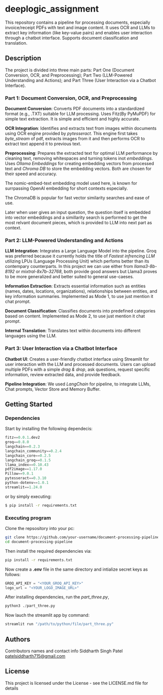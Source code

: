 # deeplogic_assignment
This repository contains a pipeline for processing documents, especially invoice/receipt PDFs with text and image content. It uses OCR and LLMs to extract key information (like key-value pairs) and enables user interaction through a chatbot interface. Supports document classification and translation.

## Description

The project is divided into three main parts: Part One (Document Conversion, OCR, and Preprocessing); Part Two (LLM-Powered Understanding and Actions); and Part Three (User Interaction via a Chatbot Interface).

### Part 1: Document Conversion, OCR, and Preprocessing

**Document Conversion**: Converts PDF documents into a standardized format (e.g., .TXT) suitable for LLM processing. Uses Fitz(By PyMuPDF) for simple text extraction. It is simple and efficient and highly accurate.

**OCR Integration**: Identifies and extracts text from images within documents using OCR engine provided by *pytesseract*. This engine first takes _byte_stream_ of pdf, extracts images from it and then performs OCR to extract text append it to previous text.

**Preprocessing**: Prepares the extracted text for optimal LLM performance by cleaning text, removing whitespaces  and turning tokens inot _embeddings_. Uses *Ollama Embeddings* for creating embedding vectors from processed text and *Chroma DB* to store the embedding vectors. Both are chosen for their speed and accuracy. 
  
  The nomic-embed-text embedding model used here, is known for surrpassing OpenAI embedding for short contexts especially.
  
  The ChromaDB is popular for fast vector similarity searches and ease of use. 
  
  Later when user gives an input question, the question itself is embedded into vector embeddings and a simillarity search is performed to get the most relvant document pieces, which is provided to LLM into next part as context.

### Part 2: LLM-Powered Understanding and Actions

**LLM Integration**: Integrates a Large Language Model into the pipeline. Groq was preferred because it currently holds the title of _Fastest infrencing LLM_ utilizing LPUs (Language Processing Unit) which perfoms better than its contempary counterparts. In this project we can use either from _llama3-8b-8192_ or _mixtral-8x7b-32768_, both provide good answers but Llama3 proves to be more generalized and better suited to general use-caeses.

**Information Extraction**: Extracts essential information such as entities (names, dates, locations, organizations), relationships between entities, and key information summaries. Implemented as Mode 1, to use just mention it chat prompt.

**Document Classification**: Classifies documents into predefined categories based on content. Implemented as Mode 2, to use just mention it chat prompt.

**Internal Translation**: Translates text within documents into different languages using the LLM. 

### Part 3: User Interaction via a Chatbot Interface

**Chatbot UI**: Creates a user-friendly chatbot interface using Streamlit for user interaction with the LLM and processed documents. Users can upload multiple PDFs with a simple _drag & drop_, ask questions, request specific information, review extracted data, and provide feedback. 

**Pipeline Integration**: We used _LangChain_ for pipeline, to integrate LLMs, Chat prompts, Vector Store and Memory Buffer. 

## Getting Started

### Dependencies

Start by installing the following dependecis:

```python
fitz==0.0.1.dev2
groq==0.8.0
langchain==0.2.3
langchain_community==0.2.4
langchain_core==0.2.5
langchain_groq==0.1.5
llama_index==0.10.43
pdf2image==1.17.0
Pillow==9.0.1
pytesseract==0.3.10
python-dotenv==1.0.1
streamlit==1.24.0
```

or by simply executing:
```bash
$ pip install -r requirements.txt
```

### Executing program

Clone the repsository into your pc:
```bash
git clone https://github.com/your-username/document-processing-pipeline.git
cd document-processing-pipeline
```

Then install the required dependencies via:
```bash
pip install -r requirements.txt
```
Now create a **.env** file in the same directory and intialize secret keys as follows:
```python
GROQ_API_KEY = "<YOUR_GROQ_API_KEY>"
logo_url = "<YOUR_LOGO_IMAGE_URL>"
```

After installing dependencies, run the _part_three.py_, 
```python
python3 ./part_three.py
```

Now lauch the streamlit app by command:
```python
streamlit run "/path/to/python/file/part_three.py"
```


## Authors

Contributors names and contact info
Siddharth Singh Patel 
patelsiddharth715@gmail.com


## License

This project is licensed under the  License - see the LICENSE.md file for details

